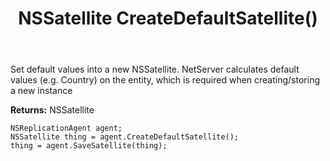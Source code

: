 ﻿---
uid: crmscript_ref_NSReplicationAgent_CreateDefaultSatellite
title: NSSatellite CreateDefaultSatellite()
intellisense: NSReplicationAgent.CreateDefaultSatellite
keywords: NSReplicationAgent, CreateDefaultSatellite
so.topic: reference
---
	  
Set default values into a new NSSatellite.
NetServer calculates default values (e.g. Country) on the entity, which is required when creating/storing a new instance
	  
**Returns:** NSSatellite

```crmscript
NSReplicationAgent agent;
NSSatellite thing = agent.CreateDefaultSatellite();
thing = agent.SaveSatellite(thing);
```

